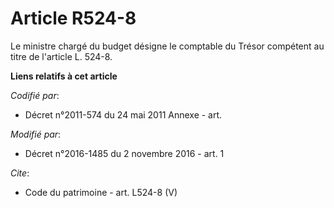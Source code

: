 # Article R524-8

Le ministre chargé du budget désigne le comptable du Trésor compétent au titre de l'article L. 524-8.

**Liens relatifs à cet article**

_Codifié par_:

  - Décret n°2011-574 du 24 mai 2011 Annexe - art.

_Modifié par_:

  - Décret n°2016-1485 du 2 novembre 2016 - art. 1

_Cite_:

  - Code du patrimoine - art. L524-8 (V)
